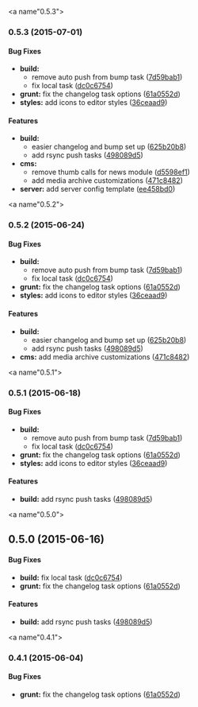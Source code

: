 <a name"0.5.3"></a>
### 0.5.3 (2015-07-01)


#### Bug Fixes

* **build:**
  * remove auto push from bump task ([7d59bab1](https://github.com/rafhun/cbp/commit/7d59bab1))
  * fix local task ([dc0c6754](https://github.com/rafhun/cbp/commit/dc0c6754))
* **grunt:** fix the changelog task options ([61a0552d](https://github.com/rafhun/cbp/commit/61a0552d))
* **styles:** add icons to editor styles ([36ceaad9](https://github.com/rafhun/cbp/commit/36ceaad9))


#### Features

* **build:**
  * easier changelog and bump set up ([625b20b8](https://github.com/rafhun/cbp/commit/625b20b8))
  * add rsync push tasks ([498089d5](https://github.com/rafhun/cbp/commit/498089d5))
* **cms:**
  * remove thumb calls for news module ([d5598ef1](https://github.com/rafhun/cbp/commit/d5598ef1))
  * add media archive customizations ([471c8482](https://github.com/rafhun/cbp/commit/471c8482))
* **server:** add server config template ([ee458bd0](https://github.com/rafhun/cbp/commit/ee458bd0))


<a name"0.5.2"></a>
### 0.5.2 (2015-06-24)


#### Bug Fixes

* **build:**
  * remove auto push from bump task ([7d59bab1](https://github.com/rafhun/cbp/commit/7d59bab1))
  * fix local task ([dc0c6754](https://github.com/rafhun/cbp/commit/dc0c6754))
* **grunt:** fix the changelog task options ([61a0552d](https://github.com/rafhun/cbp/commit/61a0552d))
* **styles:** add icons to editor styles ([36ceaad9](https://github.com/rafhun/cbp/commit/36ceaad9))


#### Features

* **build:**
  * easier changelog and bump set up ([625b20b8](https://github.com/rafhun/cbp/commit/625b20b8))
  * add rsync push tasks ([498089d5](https://github.com/rafhun/cbp/commit/498089d5))
* **cms:** add media archive customizations ([471c8482](https://github.com/rafhun/cbp/commit/471c8482))


<a name"0.5.1"></a>
### 0.5.1 (2015-06-18)


#### Bug Fixes

* **build:**
  * remove auto push from bump task ([7d59bab1](https://github.com/rafhun/cbp/commit/7d59bab1))
  * fix local task ([dc0c6754](https://github.com/rafhun/cbp/commit/dc0c6754))
* **grunt:** fix the changelog task options ([61a0552d](https://github.com/rafhun/cbp/commit/61a0552d))
* **styles:** add icons to editor styles ([36ceaad9](https://github.com/rafhun/cbp/commit/36ceaad9))


#### Features

* **build:** add rsync push tasks ([498089d5](https://github.com/rafhun/cbp/commit/498089d5))


<a name"0.5.0"></a>
## 0.5.0 (2015-06-16)


#### Bug Fixes

* **build:** fix local task ([dc0c6754](https://github.com/rafhun/cbp/commit/dc0c6754))
* **grunt:** fix the changelog task options ([61a0552d](https://github.com/rafhun/cbp/commit/61a0552d))


#### Features

* **build:** add rsync push tasks ([498089d5](https://github.com/rafhun/cbp/commit/498089d5))


<a name"0.4.1"></a>
### 0.4.1 (2015-06-04)


#### Bug Fixes

* **grunt:** fix the changelog task options ([61a0552d](https://github.com/rafhun/cbp/commit/61a0552d))


